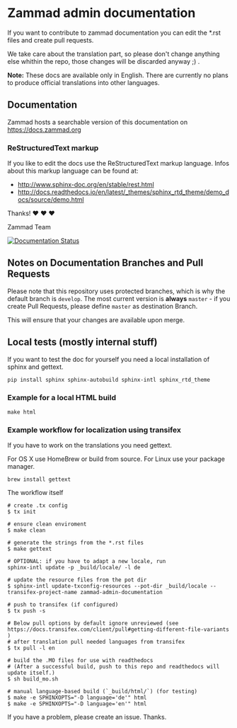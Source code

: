 # Zammad admin documentation

If you want to contribute to zammad documentation you can
edit the \*.rst files and create pull requests.

We take care about the translation part, so please don't change anything else
whithin the repo, those changes will be discarded anyway ;) .

**Note:**
These docs are available only in English.
There are currently no plans to produce official translations into other languages.

## Documentation

Zammad hosts a searchable version of this documentation on https://docs.zammad.org

### ReStructuredText markup

If you like to edit the docs use the ReStructuredText markup language. Infos about this markup language can be found at:

- http://www.sphinx-doc.org/en/stable/rest.html
- http://docs.readthedocs.io/en/latest/_themes/sphinx_rtd_theme/demo_docs/source/demo.html

Thanks! ❤️ ❤️ ❤️

  Zammad Team


[![Documentation Status](https://readthedocs.org/projects/zammad-admin-documentation/badge/?version=latest)](https://zammad-admin-documentation.readthedocs.io/de/latest/)

## Notes on Documentation Branches and Pull Requests

Please note that this repository uses protected branches, which is why the default branch is ``develop``.
The most current version is **always** ``master`` - if you create Pull Requests, please define ``master`` as destination Branch.

This will ensure that your changes are available upon merge.


## Local tests (mostly internal stuff)

If you want to test the doc for yourself you need a local installation of sphinx and gettext.

```
pip install sphinx sphinx-autobuild sphinx-intl sphinx_rtd_theme

```


### Example for a local HTML build

```
make html
```

### Example workflow for localization using transifex

If you have to work on the translations you need gettext.

For OS X use HomeBrew or build from source. For Linux use your package
manager.

```
brew install gettext
```

The workflow itself
```
# create .tx config
$ tx init

# ensure clean enviroment
$ make clean

# generate the strings from the *.rst files
$ make gettext

# OPTIONAL: if you have to adapt a new locale, run
sphinx-intl update -p _build/locale/ -l de

# update the resource files from the pot dir
$ sphinx-intl update-txconfig-resources --pot-dir _build/locale --transifex-project-name zammad-admin-documentation

# push to transifex (if configured)
$ tx push -s

# Below pull options by default ignore unreviewed (see https://docs.transifex.com/client/pull#getting-different-file-variants )
# after translation pull needed languages from transifex
$ tx pull -l en

# build the .MO files for use with readthedocs
# (After a successful build, push to this repo and readthedocs will update itself.)
$ sh build_mo.sh

# manual language-based build (`_build/html/`) (for testing)
$ make -e SPHINXOPTS="-D language='de'" html
$ make -e SPHINXOPTS="-D language='en'" html
```

If you have a problem, please create an issue. Thanks.
